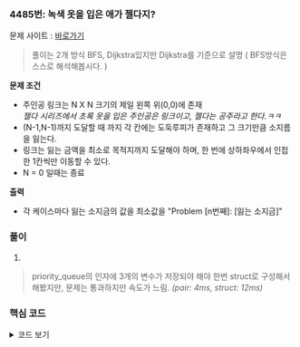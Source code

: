 ### 4485번: 녹색 옷을 입은 애가 젤다지?

문제 사이트 : [바로가기](https://www.acmicpc.net/problem/4485)

> 풀이는 2개 방식 BFS, Dijkstra있지만 Dijkstra를 기준으로 설명 ( BFS방식은 스스로 해석해봅시다. )

**문제 조건**
- 주인공 링크는 N X N 크기의 제일 왼쪽 위(0,0)에 존재  
_젤다 시리즈에서 초록 옷을 입은 주인공은 링크이고, 젤다는 공주라고 한다.ㅋㅋ_
- (N-1,N-1)까지 도달할 때 까지 각 칸에는 도둑루피가 존재하고 그 크기만큼 소지름을 잃는다.
- 링크는 잃는 금액을 최소로 목적지까지 도달해야 하며, 한 번에 상하좌우에서 인접한 1칸씩만 이동할 수 있다. 
- N = 0 일때는 종료

**출력**  
- 각 케이스마다 잃는 소지금의 값을 최소값을 "Problem [n번째]: [잃는 소지금]"

### 풀이
1. 


> priority_queue의 인자에 3개의 변수가 저장되야 해야 한번 struct로 구성해서 해봤지만, 문제는 통과하지만 속도가 느림. _(pair: 4ms, struct: 12ms)_

### 핵심 코드

<details>
<summary>코드 보기</summary>

```
void dijkstra() {
    // 연속된 3개의 변수를 한번에 저장하는 그런 것은 struct로 구성하면 가능
    // pq가 길다면은 처음부분에 음수로 저장하기.
    priority_queue<pair<int,pair<int,int>>, vector<pair<int,pair<int,int>>>, greater<pair<int,pair<int,int>>>> pq;
    pq.push({board[0][0], {0, 0}});
    vis[0][0] = board[0][0];
    
    while(!pq.empty()) {
        int cost = pq.top().X;
        int x = pq.top().Y.X;
        int y = pq.top().Y.Y;
        pq.pop();
        
        if(cost > vis[x][y]) continue; 
        
        for(int i = 0; i < 4; i++) {
            int nx = x + dx[i];
            int ny = y + dy[i];
            if(nx < 0 || nx >= n || ny < 0 || ny >= n) continue;

            int ncost = cost + board[nx][ny];
            if ( vis[nx][ny] <= ncost) continue;
            vis[nx][ny] = ncost;
            pq.push(make_pair(vis[nx][ny], make_pair(nx, ny)));
        }
    }
}
```


</details>